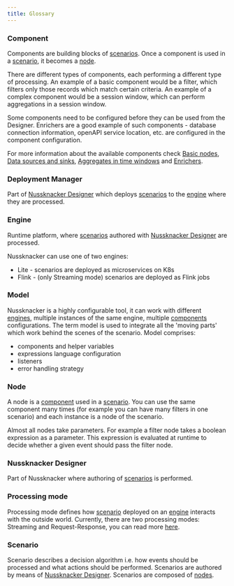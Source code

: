 ```yaml
---
title: Glossary
---
```


### Component

Components are building blocks of [scenarios](./GLOSSARY.md#scenario). Once a component is used in 
a [scenario](./GLOSSARY.md#scenario), it becomes a [node](GLOSSARY.md#node).

There are different types of components, each performing a different type of processing. An example of a basic component 
would be a filter, which filters only those records which match certain criteria. An example of a complex component 
would be a session window, which can perform aggregations in a session window.

Some components need to be configured before they can be used from the Designer. Enrichers are a good example of such 
components - database connection information, openAPI service location, etc. are configured in the component configuration.
     
For more information about the available components check [Basic nodes](../scenarios_authoring/BasicNodes.md), 
[Data sources and sinks](../scenarios_authoring/DataSourcesAndSinks.md), 
[Aggregates in time windows](../scenarios_authoring/AggregatesInTimeWindows.md) and 
[Enrichers](../scenarios_authoring/Enrichers.md).

### Deployment Manager

Part of [Nussknacker Designer](./GLOSSARY.md#nussknacker-designer) which deploys [scenarios](./GLOSSARY.md#scenario) 
to the [engine](GLOSSARY.md#engine) where they are processed. 

### Engine

Runtime platform, where  [scenarios](./GLOSSARY.md#scenario) authored with 
[Nussknacker Designer](./GLOSSARY.md#nussknacker-designer) are processed.

Nussknacker can use one of two engines:
- Lite - scenarios are deployed as microservices on K8s
- Flink - (only Streaming mode) scenarios are deployed as Flink jobs

### Model

Nussknacker is a highly configurable tool, it can work with different [engines](./GLOSSARY.md#engine), multiple 
instances of the same engine, multiple [components](./GLOSSARY.md#component) configurations. The term model is used 
to integrate all the 'moving parts' which work behind the scenes of the scenario. Model comprises:
* components and helper variables
* expressions language configuration
* listeners
* error handling strategy

### Node

A node is a [component](./GLOSSARY.md#component) used in a [scenario](./GLOSSARY.md#scenario). You can use the same 
component many times (for example you can have many filters in one scenario) and each instance is a node of the scenario.

Almost all nodes take parameters. For example a filter node takes a boolean expression as a parameter. This expression 
is evaluated at runtime to decide whether a given event should pass the filter node.
  
   
### Nussknacker Designer

Part of Nussknacker where authoring of [scenarios](./GLOSSARY.md#scenario) is performed.
   
### Processing mode
Processing mode defines how [scenario](./GLOSSARY.md#scenario) deployed on an [engine](./GLOSSARY.md#engine) 
interacts with the outside world. Currently, there are two processing modes: Streaming and Request-Response, 
you can read more [here](./ProcessingModes.md).
      
### Scenario

Scenario describes a decision algorithm i.e. how events should be processed and what actions should be performed. 
Scenarios are authored by means of [Nussknacker Designer](./GLOSSARY.md#nussknacker-designer). Scenarios are 
composed of [nodes](./GLOSSARY.md#node).
